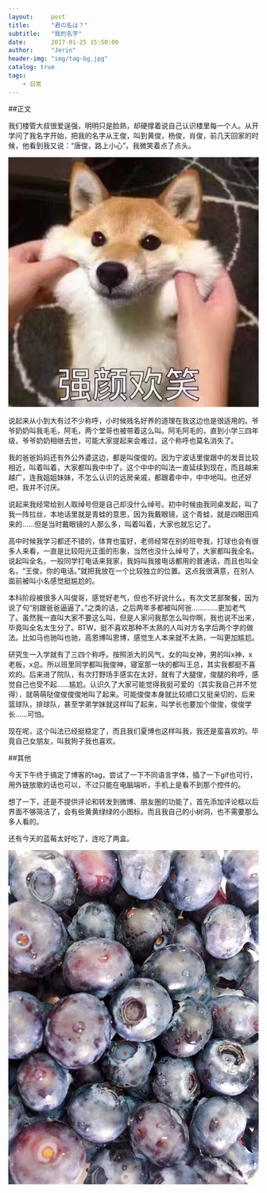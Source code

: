 ```yaml
---
layout:     post
title:      "君の名は？"
subtitle:   "我的名字"
date:       2017-01-25 15:50:00
author:     "Jerin"
header-img: "img/tag-bg.jpg"
catalog: true
tags:
    - 日常
---
```

##正文

我们楼管大叔很爱逞强，明明只是脸熟，却硬撑着说自己认识楼里每一个人。从开学问了我名字开始，把我的名字从王俊，叫到黄俊，杨俊，肖俊，前几天回家的时候，他看到我又说：“唐俊，路上小心”。我微笑着点了点头。

![](/img/2017-01-25/2.jpg)

说起来从小到大有过不少称呼，小时候贱名好养的道理在我这边也是很适用的。爷爷奶奶叫我毛毛，阿毛，两个堂哥也被带着这么叫。阿毛阿毛的，直到小学三四年级，爷爷奶奶相继去世，可能大家提起来会难过，这个称呼也莫名消失了。

我的爸爸妈妈还有外公外婆这边，都是叫俊俊的。因为宁波话里俊跟中的发音比较相近，叫着叫着，大家都叫我中中了。这个中中的叫法一直延续到现在，而且越来越广，连我姐姐妹妹，不怎么认识的远房亲戚，都跟着中中，中中地叫。也还好吧，我并不讨厌。

说起来我经常给别人取绰号但是自己却没什么绰号。初中时候由我同桌发起，叫了我一阵拉丝，本地话里就是青蛙的意思，因为我戴眼镜，这个青蛙，就是四眼田鸡来的......但是当时戴眼镜的人那么多，叫着叫着，大家也就忘记了。

高中时候我学习都还不错的，体育也蛮好，老师经常在别的班夸我，打球也会有很多人来看，一直是比较阳光正面的形象，当然也没什么绰号了，大家都叫我全名。说起叫全名，一般同学打电话来我家，我妈叫我接电话都用的普通话，而且也叫全名，“王俊，你的电话。”就把我放在一个比较独立的位置。这点我很满意，在别人面前被叫小名感觉挺尴尬的。

本科阶段被很多人叫俊哥，感觉好老气，但也不好说什么。有次文艺部聚餐，因为说了句“别跟爸爸逼逼了。”之类的话，之后两年多都被叫阿爸.............更加老气了。虽然我一直叫大家不要这么叫，但是人家问我那怎么叫你啊，我也说不出来，毕竟叫全名太生分了。BTW，挺不喜欢那种不太熟的人叫对方名字后两个字的做法。比如马也驰叫也驰，高恩博叫恩博，感觉生人本来就不太熟，一叫更加尴尬。

研究生一入学就有了三四个称呼。按照浙大的风气，女的叫女神，男的叫x神，x老板，x总。所以班里同学都叫我俊神，寝室那一块的都叫王总，其实我都挺不喜欢的。后来进了院队，有次打野场手感实在太好，就有了大腿俊，俊腿的称呼，感觉自己也受不起......尴尬。认识久了大家可能觉得我挺可爱的（其实我自己并不觉得），就萌萌哒俊俊俊俊地叫了起来。可能俊俊本身就比较顺口又挺亲切的，后来篮球队，排球队，甚至学弟学妹就这样叫了起来，叫学长也要加个俊俊，俊俊学长......可怕。

现在呢，这个叫法已经挺稳定了，而且我们夏博也这样叫我，我还是蛮喜欢的。毕竟自己女朋友，叫我狗子我也喜欢。

##其他

今天下午终于搞定了博客的tag，尝试了一下不同语言字体，插了一下gif也可行，用外链放歌的话也可以，不过只能在电脑端听，手机上是看不到那个控件的。

想了一下，还是不提供评论和转发到微博、朋友圈的功能了，首先添加评论框以后界面不够简洁了，会有些黄黄绿绿的小图标。而且我自己的小树洞，也不需要那么多人看的。

还有今天的蓝莓太好吃了，连吃了两盒。

![](/img/2017-01-25/3.jpg)